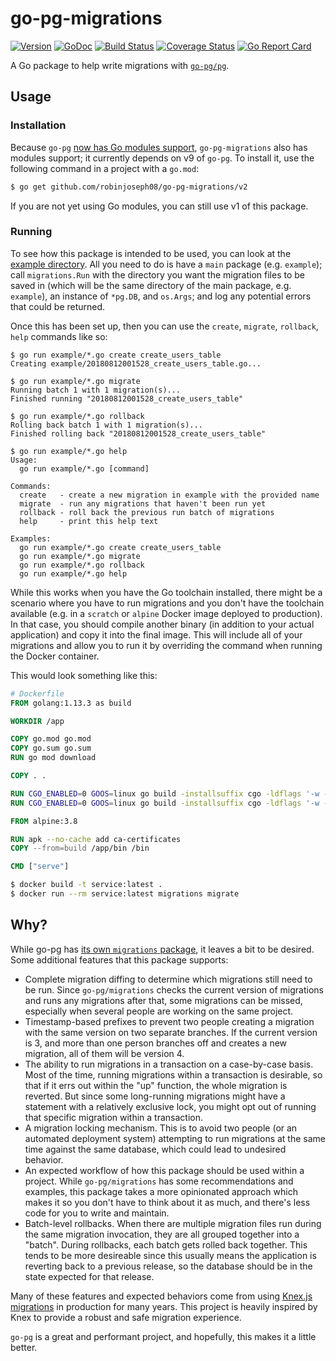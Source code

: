 # go-pg-migrations

[![Version](https://img.shields.io/badge/version-v1.0.1-green.svg)](https://github.com/robinjoseph08/go-pg-migrations/releases)
[![GoDoc](https://godoc.org/github.com/robinjoseph08/go-pg-migrations?status.svg)](http://godoc.org/github.com/robinjoseph08/go-pg-migrations)
[![Build Status](https://travis-ci.org/robinjoseph08/go-pg-migrations.svg?branch=master)](https://travis-ci.org/robinjoseph08/go-pg-migrations)
[![Coverage Status](https://coveralls.io/repos/github/robinjoseph08/go-pg-migrations/badge.svg?branch=master)](https://coveralls.io/github/robinjoseph08/go-pg-migrations?branch=master)
[![Go Report Card](https://goreportcard.com/badge/github.com/robinjoseph08/go-pg-migrations)](https://goreportcard.com/report/github.com/robinjoseph08/go-pg-migrations)

A Go package to help write migrations with [`go-pg/pg`](https://github.com/go-pg/pg).

## Usage

### Installation

Because `go-pg` [now has Go modules
support](https://github.com/go-pg/pg#get-started), `go-pg-migrations` also has
modules support; it currently depends on v9 of `go-pg`. To install it, use the
following command in a project with a `go.mod`:

```sh
$ go get github.com/robinjoseph08/go-pg-migrations/v2
```

If you are not yet using Go modules, you can still use v1 of this package.

### Running

To see how this package is intended to be used, you can look at the [example
directory](/example). All you need to do is have a `main` package (e.g.
`example`); call `migrations.Run` with the directory you want the migration
files to be saved in (which will be the same directory of the main package, e.g.
`example`), an instance of `*pg.DB`, and `os.Args`; and log any potential errors
that could be returned.

Once this has been set up, then you can use the `create`, `migrate`, `rollback`,
`help` commands like so:

```
$ go run example/*.go create create_users_table
Creating example/20180812001528_create_users_table.go...

$ go run example/*.go migrate
Running batch 1 with 1 migration(s)...
Finished running "20180812001528_create_users_table"

$ go run example/*.go rollback
Rolling back batch 1 with 1 migration(s)...
Finished rolling back "20180812001528_create_users_table"

$ go run example/*.go help
Usage:
  go run example/*.go [command]

Commands:
  create   - create a new migration in example with the provided name
  migrate  - run any migrations that haven't been run yet
  rollback - roll back the previous run batch of migrations
  help     - print this help text

Examples:
  go run example/*.go create create_users_table
  go run example/*.go migrate
  go run example/*.go rollback
  go run example/*.go help
```

While this works when you have the Go toolchain installed, there might be a
scenario where you have to run migrations and you don't have the toolchain
available (e.g. in a `scratch` or `alpine` Docker image deployed to production).
In that case, you should compile another binary (in addition to your actual
application) and copy it into the final image. This will include all of your
migrations and allow you to run it by overriding the command when running the
Docker container.

This would look something like this:

```dockerfile
# Dockerfile
FROM golang:1.13.3 as build

WORKDIR /app

COPY go.mod go.mod
COPY go.sum go.sum
RUN go mod download

COPY . .

RUN CGO_ENABLED=0 GOOS=linux go build -installsuffix cgo -ldflags '-w -s' -o ./bin/serve ./cmd/serve
RUN CGO_ENABLED=0 GOOS=linux go build -installsuffix cgo -ldflags '-w -s' -o ./bin/migrations ./cmd/migrations

FROM alpine:3.8

RUN apk --no-cache add ca-certificates
COPY --from=build /app/bin /bin

CMD ["serve"]
```

```sh
$ docker build -t service:latest .
$ docker run --rm service:latest migrations migrate
```

## Why?

While go-pg has [its own `migrations`
package](https://github.com/go-pg/migrations), it leaves a bit to be desired.
Some additional features that this package supports:

- Complete migration diffing to determine which migrations still need to be run.
  Since `go-pg/migrations` checks the current version of migrations and runs any
  migrations after that, some migrations can be missed, especially when several
  people are working on the same project.
- Timestamp-based prefixes to prevent two people creating a migration with the
  same version on two separate branches. If the current version is 3, and more
  than one person branches off and creates a new migration, all of them will be
  version 4.
- The ability to run migrations in a transaction on a case-by-case basis. Most
  of the time, running migrations within a transaction is desirable, so that if
  it errs out within the "up" function, the whole migration is reverted. But
  since some long-running migrations might have a statement with a relatively
  exclusive lock, you might opt out of running that specific migration within a
  transaction.
- A migration locking mechanism. This is to avoid two people (or an automated
  deployment system) attempting to run migrations at the same time against the
  same database, which could lead to undesired behavior.
- An expected workflow of how this package should be used within a project.
  While `go-pg/migrations` has some recommendations and examples, this package
  takes a more opinionated approach which makes it so you don't have to think
  about it as much, and there's less code for you to write and maintain.
- Batch-level rollbacks. When there are multiple migration files run during the
  same migration invocation, they are all grouped together into a "batch".
  During rollbacks, each batch gets rolled back together. This tends to be more
  desireable since this usually means the application is reverting back to a
  previous release, so the database should be in the state expected for that
  release.

Many of these features and expected behaviors come from using [Knex.js
migrations](https://knexjs.org/#Migrations) in production for many years. This
project is heavily inspired by Knex to provide a robust and safe migration
experience.

`go-pg` is a great and performant project, and hopefully, this makes it a little
better.
